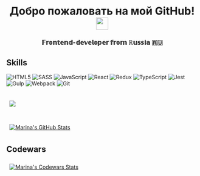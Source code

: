 <h1 align="center">Добро пожаловать на мой GitHub!
<img src="https://github.com/blackcater/blackcater/raw/main/images/Hi.gif" height="32"/></h1>
<h3 align="center">𝔽𝕣𝕠𝕟𝕥𝕖𝕟𝕕-𝕕𝕖𝕧𝕖𝕝𝕠𝕡𝕖𝕣 𝕗𝕣𝕠𝕞 ℝ𝕦𝕤𝕤𝕚𝕒 🇷🇺</h3>

## Skills

![HTML5](https://img.shields.io/badge/html5-%23E34F26.svg?style=for-the-badge&logo=html5&logoColor=white)
![SASS](https://img.shields.io/badge/SASS-hotpink.svg?style=for-the-badge&logo=SASS&logoColor=white)
![JavaScript](https://img.shields.io/badge/javascript-%23323330.svg?style=for-the-badge&logo=javascript&logoColor=%23F7DF1E)
![React](https://img.shields.io/badge/react-%2320232a.svg?style=for-the-badge&logo=react&logoColor=%2361DAFB)
![Redux](https://img.shields.io/badge/redux-%23593d88.svg?style=for-the-badge&logo=redux&logoColor=white)
![TypeScript](https://img.shields.io/badge/typescript-%23007ACC.svg?style=for-the-badge&logo=typescript&logoColor=white)
![Jest](https://img.shields.io/badge/-jest-%23C21325?style=for-the-badge&logo=jest&logoColor=white)
![Gulp](https://img.shields.io/badge/GULP-%23CF4647.svg?style=for-the-badge&logo=gulp&logoColor=white)
![Webpack](https://img.shields.io/badge/webpack-%238DD6F9.svg?style=for-the-badge&logo=webpack&logoColor=black)
![Git](https://img.shields.io/badge/git-%23F05033.svg?style=for-the-badge&logo=git&logoColor=white)

##
<a href="https://github.com/Marina-Sidorkina">
  <img align="center" style="margin:0.5rem" src="https://github-readme-stats.vercel.app/api/top-langs/?username=Marina-Sidorkina&hide=html,css&title_color=ffffff&text_color=c9cacc&icon_color=4AB197&bg_color=1A2B34" />
</a>

##

<a href="https://github.com/Marina-Sidorkina">
  <img align="center" style="margin:0.5rem" src="https://github-readme-stats.vercel.app/api?username=Marina-Sidorkina&show_icons=true&line_height=27&count_private=true&title_color=ffffff&text_color=c9cacc&icon_color=4AB097&bg_color=1A2B34" alt="Marina's GitHub Stats" />
</a>

## Codewars

<a href="https://www.codewars.com/users/Marina-Sidorkina">
  <img align="center" style="margin:0.5rem" src="https://www.codewars.com/users/Marina-Sidorkina/badges/large" alt="Marina's Codewars Stats" />
</a>
